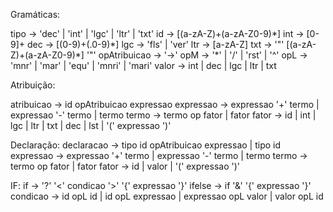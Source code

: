 Gramáticas:

tipo &rarr; 'dec' | 'int' | 'lgc' | 'ltr' | 'txt' 
id &rarr; [(a-zA-Z)+(a-zA-Z0-9)\*]
int &rarr; [0-9]+
dec &rarr; [(0-9)+(.0-9)\*]
lgc &rarr; 'fls' | 'ver'
ltr &rarr; [a-zA-Z]
txt &rarr; '"' [(a-zA-Z)+(a-zA-Z0-9)\*] '"'
opAtribuicao &rarr; '->' 
opM &rarr; '*' | '/' | 'rst' | '^'
opL &rarr; 'mnr' | 'mar' | 'equ' | 'mnri' | 'mari'
valor &rarr; int | dec | lgc | ltr | txt

Atribuição:

atribuicao &rarr; id opAtribuicao expressao
expressao &rarr; expressao '+' termo | expressao '-' termo | termo
termo &rarr; termo op fator | fator
fator &rarr; id | int | lgc | ltr | txt | dec | lst | '(' expressao ')'

Declaração: 
declaracao &rarr; tipo id opAtribuicao expressao | tipo id
expressao &rarr; expressao '+' termo | expressao '-' termo | termo
termo &rarr; termo op fator | fator
fator &rarr; id | valor | '(' expressao ')'

IF:
if &rarr; '?' '<' condicao '>' '{' expressao '}'
ifelse &rarr; if '&' '{' expressao '}'
condicao &rarr; id opL id | id opL expressao | expressao opL valor | valor opL id

